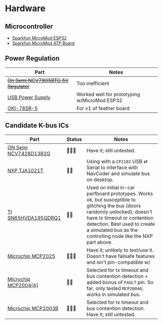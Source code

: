 # Hardware

## Microcontroller
* [Sparkfun MicroMod ESP32](https://www.sparkfun.com/products/16781)
* [Sparkfun MicroMod ATP Board](https://www.sparkfun.com/products/16885)

## Power Regulation
| Part | Notes |
| --- | --- |
| ~~[On Semi NCV7805BTG 5V Regulator](https://www.digikey.com/en/products/detail/on-semiconductor/921437)~~ | Too inefficient
| [USB Power Supply](https://www.amazon.com/gp/product/B07KWRH61D) | Worked well for prototyping w/MicroMod ESP32
| [OKI-78SR-5](https://www.digikey.com/en/products/detail/OKI-78SR-5-1-5-W36H-C/3438675) | For v1 of feather board

## Candidate K-bus ICs
| Part | Status | Notes |
| --- | --- | --- |
| [ON Semi NCV7428D13R2G](https://www.digikey.com/en/products/detail/on-semiconductor/5022588) | 🤷🏽‍♂️ | Have it; still untested.
| [NXP TJA1021T](https://www.digikey.com/en/products/detail/nxp-usa-inc/2034448) | 👍🏽 | Using with a `CP2102` USB ⇄ Serial to interface with NavCoder and simulate bus on desktop.
| [TI SN65HVDA195QDRQ1](https://www.digikey.com/en/products/detail/texas-instruments/2094636) | 👎🏽 | Used on initial in-car perfboard prototypes. Works ok, but susceptible to glitching the bus (doors randomly unlocked); doesn't have tx timeout or contention detection. Best used to create a simulated bus as the controlling node like the NXP part above.
| [Microchip MCP2025](https://www.digikey.com/en/products/detail/microchip-technology/3543134) | 🤷🏽‍♂️ | Have it; unlikely to test/use it. Doesn't have failsafe features and isn't pin-compatible w/
| [Microchip MCP2004(A)](https://www.digikey.com/en/products/detail/MCP2004AT-E-SN/2803651) | 👍🏽 | Selected for tx timeout and bus contention detection + added bonus of `FAULT` pin. So far, only tested `MCP2004A`; works in simulated bus.
| [Microchip MCP2003B](https://www.digikey.com/en/products/detail/this-gets-ignored-🤷🏽‍♂️/5810590) | 🤷🏽‍♂️ | Selected for tx timeout and bus contention detection. Have it; still untested.

<!--stackedit_data:
eyJoaXN0b3J5IjpbOTUzNTc5MzIsLTE3NDM1MjkwMjNdfQ==
-->